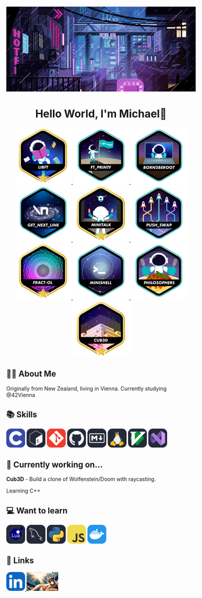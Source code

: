 <p align="center">
    <img src="img/LVKvjL6.gif"/>

</p>

<h1 align="center">
   Hello World, I'm Michael👋
</h1>

<p align="center">
    <a href="https://github.com/Schmitzi/libft"><img src="img/libftm.png"/> </a>
    <a href="https://github.com/Schmitzi/ft_printf"><img src="img/ft_printfe.png"/> </a>
    <a href="https://github.com/Schmitzi/born2beroot"><img src="img/born2beroote.png"/> </a>
    <a href="https://github.com/Schmitzi/get_next_line"><img src="img/get_next_linee.png"/> </a>
    <a href="https://github.com/Schmitzi/minitalk"><img src="img/minitalkm.png"/> </a>
    <a href="https://github.com/Schmitzi/push_swap"><img src="img/push_swape.png"/> </a>
    <a href="https://github.com/Schmitzi/fract-ol"><img src="img/fract-olm.png"/> </a>
    <a href="https://github.com/Schmitzi/minishell"><img src="img/minishelle.png"/> </a>
    <a href="https://github.com/Schmitzi/philosophers"><img src="img/philosopherse.png"/> </a>
    <a href="https://github.com/Schmitzi/cub3D"><img src="img/cub3dm.png"/> </a>
</p>

## 🧑‍💻 About Me

Originally from New Zealand, living in Vienna.
Currently studying @42Vienna

## 📚 Skills
<p align="left">
    <img src="img/c.svg" height="50"/>
    <img src="img/unix.svg" height="50"/>
    <img src="img/git.svg" height="50"/>
    <img src="img/github.svg" height="50"/>
    <img src="img/markdown.svg" height="50"/>
    <img src="img/linux.svg" height="50"/>
    <img src="img/vim.svg" height="50"/>
    <img src="img/vscode.svg" height="50"/>
</p>

## 🌱 Currently working on...

<b>Cub3D</b> - Build a clone of Wolfenstein/Doom with raycasting.

Learning C++ 

## 💻 Want to learn

<p align="left">
    <img src="img/lua.svg" height="50"/>
    <img src="img/mysql.svg" height="50"/>
    <img src="img/python.svg" height="50"/>
    <img src="img/javascript.svg" height="50"/>
    <img src="img/docker.svg" height="50"/>
</p>

## 🔗 Links

<p align="left">
    <a href="https://www.linkedin.com/in/michael-naysmith-839aa1255"><img src="img/linked.svg" height="50"/> </a>
    <a href="https://www.schmitzi.nz"><img src="img/1.jpeg" height="50"/> </a>
</p>
